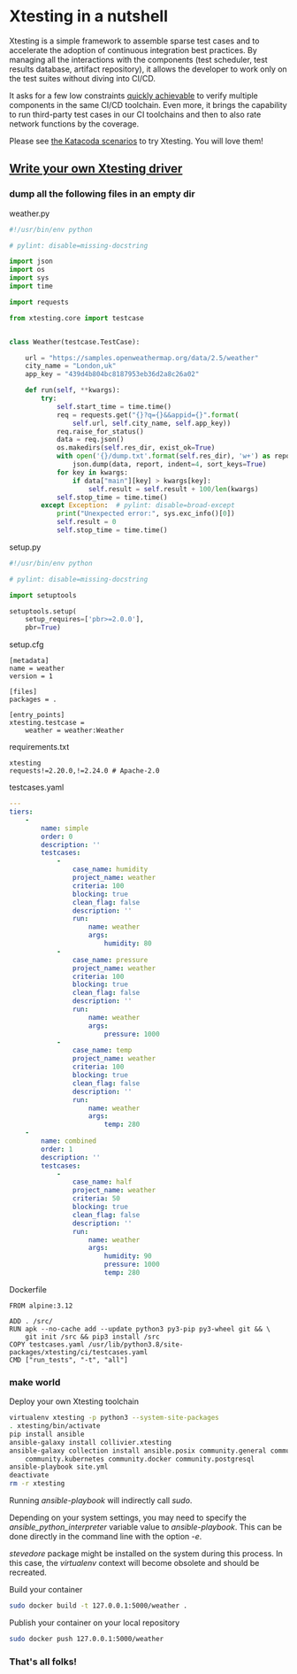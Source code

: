 # Xtesting in a nutshell

Xtesting is a simple framework to assemble sparse test cases and to accelerate
the adoption of continuous integration best practices. By managing all
the interactions with the components (test scheduler, test results database,
artifact repository), it allows the developer to work only on the test suites
without diving into CI/CD.

It asks for a few low constraints
[quickly achievable](https://www.sdxcentral.com/articles/news/opnfvs-6th-release-brings-testing-capabilities-that-orange-is-already-using/2018/05/)
to verify multiple components in the same CI/CD toolchain. Even more, it brings
the capability to run third-party test cases in our CI toolchains and then to
also rate network functions by the coverage.

Please see
[the Katacoda scenarios](https://www.katacoda.com/ollivier/courses/xtestingci)
to try Xtesting. You will love them!

## [Write your own Xtesting driver](https://www.katacoda.com/ollivier/courses/xtestingci/firstdriver)

### dump all the following files in an empty dir

weather.py

```python
#!/usr/bin/env python

# pylint: disable=missing-docstring

import json
import os
import sys
import time

import requests

from xtesting.core import testcase


class Weather(testcase.TestCase):

    url = "https://samples.openweathermap.org/data/2.5/weather"
    city_name = "London,uk"
    app_key = "439d4b804bc8187953eb36d2a8c26a02"

    def run(self, **kwargs):
        try:
            self.start_time = time.time()
            req = requests.get("{}?q={}&&appid={}".format(
                self.url, self.city_name, self.app_key))
            req.raise_for_status()
            data = req.json()
            os.makedirs(self.res_dir, exist_ok=True)
            with open('{}/dump.txt'.format(self.res_dir), 'w+') as report:
                json.dump(data, report, indent=4, sort_keys=True)
            for key in kwargs:
                if data["main"][key] > kwargs[key]:
                    self.result = self.result + 100/len(kwargs)
            self.stop_time = time.time()
        except Exception:  # pylint: disable=broad-except
            print("Unexpected error:", sys.exc_info()[0])
            self.result = 0
            self.stop_time = time.time()
```

setup.py

```python
#!/usr/bin/env python

# pylint: disable=missing-docstring

import setuptools

setuptools.setup(
    setup_requires=['pbr>=2.0.0'],
    pbr=True)
```

setup.cfg

```
[metadata]
name = weather
version = 1

[files]
packages = .

[entry_points]
xtesting.testcase =
    weather = weather:Weather
```

requirements.txt

```
xtesting
requests!=2.20.0,!=2.24.0 # Apache-2.0
```

testcases.yaml

```yaml
---
tiers:
    -
        name: simple
        order: 0
        description: ''
        testcases:
            -
                case_name: humidity
                project_name: weather
                criteria: 100
                blocking: true
                clean_flag: false
                description: ''
                run:
                    name: weather
                    args:
                        humidity: 80
            -
                case_name: pressure
                project_name: weather
                criteria: 100
                blocking: true
                clean_flag: false
                description: ''
                run:
                    name: weather
                    args:
                        pressure: 1000
            -
                case_name: temp
                project_name: weather
                criteria: 100
                blocking: true
                clean_flag: false
                description: ''
                run:
                    name: weather
                    args:
                        temp: 280
    -
        name: combined
        order: 1
        description: ''
        testcases:
            -
                case_name: half
                project_name: weather
                criteria: 50
                blocking: true
                clean_flag: false
                description: ''
                run:
                    name: weather
                    args:
                        humidity: 90
                        pressure: 1000
                        temp: 280
```

Dockerfile

```
FROM alpine:3.12

ADD . /src/
RUN apk --no-cache add --update python3 py3-pip py3-wheel git && \
    git init /src && pip3 install /src
COPY testcases.yaml /usr/lib/python3.8/site-packages/xtesting/ci/testcases.yaml
CMD ["run_tests", "-t", "all"]
```

### make world

Deploy your own Xtesting toolchain

```bash
virtualenv xtesting -p python3 --system-site-packages
. xtesting/bin/activate
pip install ansible
ansible-galaxy install collivier.xtesting
ansible-galaxy collection install ansible.posix community.general community.grafana \
    community.kubernetes community.docker community.postgresql
ansible-playbook site.yml
deactivate
rm -r xtesting
```
Running _ansible-playbook_ will indirectly call _sudo_.

Depending on your system settings, you may need to specify the
_ansible_python_interpreter_ variable value to _ansible-playbook_.
This can be done directly in the command line with the option _-e_.

_stevedore_ package might be installed on the system during this process.
In this case, the _virtualenv_ context will become obsolete
and should be recreated.

Build your container

```bash
sudo docker build -t 127.0.0.1:5000/weather .
```

Publish your container on your local repository

```bash
sudo docker push 127.0.0.1:5000/weather
```

### That's all folks!
